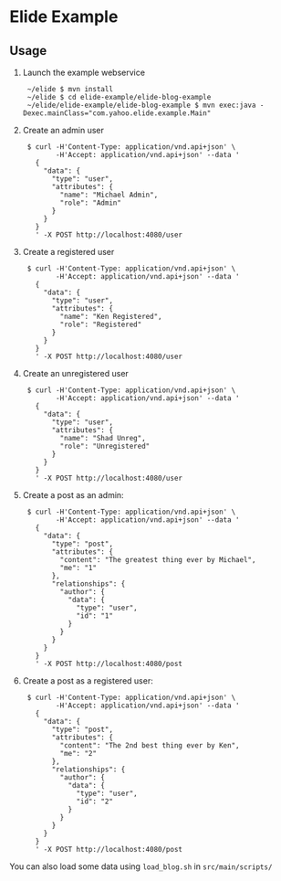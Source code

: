# Elide Example

## Usage

1. Launch the example webservice

        ~/elide $ mvn install
        ~/elide $ cd elide-example/elide-blog-example
        ~/elide/elide-example/elide-blog-example $ mvn exec:java -Dexec.mainClass="com.yahoo.elide.example.Main"

2. Create an admin user

        $ curl -H'Content-Type: application/vnd.api+json' \
               -H'Accept: application/vnd.api+json' --data '
          {
            "data": {
              "type": "user",
              "attributes": {
                "name": "Michael Admin",
                "role": "Admin"
              }
            }
          }
          ' -X POST http://localhost:4080/user

3. Create a registered user

        $ curl -H'Content-Type: application/vnd.api+json' \
               -H'Accept: application/vnd.api+json' --data '
          {
            "data": {
              "type": "user",
              "attributes": {
                "name": "Ken Registered",
                "role": "Registered"
              }
            }
          }
          ' -X POST http://localhost:4080/user

4. Create an unregistered user

        $ curl -H'Content-Type: application/vnd.api+json' \
               -H'Accept: application/vnd.api+json' --data '
          {
            "data": {
              "type": "user",
              "attributes": {
                "name": "Shad Unreg",
                "role": "Unregistered"
              }
            }
          }
          ' -X POST http://localhost:4080/user

5. Create a post as an admin:

        $ curl -H'Content-Type: application/vnd.api+json' \
               -H'Accept: application/vnd.api+json' --data '
          {
            "data": {
              "type": "post",
              "attributes": {
                "content": "The greatest thing ever by Michael",
                "me": "1"
              },
              "relationships": {
                "author": {
                  "data": {
                    "type": "user",
                    "id": "1"
                  }
                }
              }
            }
          }
          ' -X POST http://localhost:4080/post

6. Create a post as a registered user:

        $ curl -H'Content-Type: application/vnd.api+json' \
               -H'Accept: application/vnd.api+json' --data '
          {
            "data": {
              "type": "post",
              "attributes": {
                "content": "The 2nd best thing ever by Ken",
                "me": "2"
              },
              "relationships": {
                "author": {
                  "data": {
                    "type": "user",
                    "id": "2"
                  }
                }
              }
            }
          }
          ' -X POST http://localhost:4080/post

You can also load some data using `load_blog.sh` in `src/main/scripts/`
